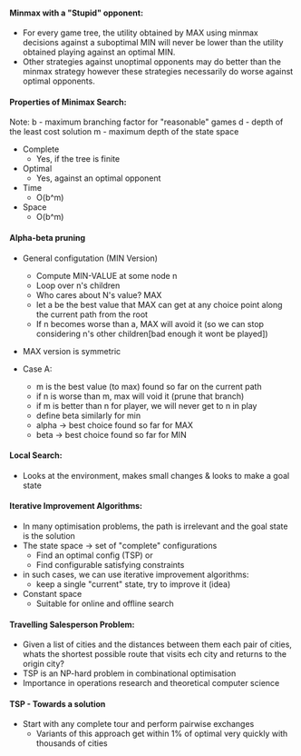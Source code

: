 #### Minmax with a "Stupid" opponent:
- For every game tree, the utility obtained by MAX using minmax decisions against a suboptimal MIN will never be lower than the utility obtained playing against an optimal MIN.
- Other strategies against unoptimal opponents may do better than the minmax strategy however these strategies necessarily do worse against optimal opponents.

#### Properties of Minimax Search:
Note:
b - maximum branching factor for "reasonable" games
d - depth of the least cost solution
m - maximum depth of the state space
- Complete
	- Yes, if the tree is finite
- Optimal
	- Yes, against an optimal opponent
- Time
	- O(b^m)
- Space
	- O(b^m)

#### Alpha-beta pruning
- General configutation (MIN Version)
	- Compute MIN-VALUE at some node n
	- Loop over n's children
	- Who cares about N's value? MAX
	- let a be the best value that MAX can get at any choice point along the current path from the root
	- If n becomes worse than a, MAX will avoid it (so we can stop considering n's other children[bad enough it wont be played])
- MAX version is symmetric

- Case A:
	- m is the best value (to max) found so far on the current path
	- if n is worse than m, max will void it (prune that branch)
	- if m is better than n for player, we will never get to n in play
	- define beta similarly for min
	- alpha -> best choice found so far for MAX
	- beta -> best choice found so far for MIN
#### Local Search:
- Looks at the environment, makes small changes & looks to make a goal state

#### Iterative Improvement Algorithms:
- In many optimisation problems, the path is irrelevant and the goal state is the solution
- The state space -> set of "complete" configurations
	- Find an optimal config (TSP) or
	- Find configurable satisfying constraints
- in such cases, we can use iterative improvement algorithms:
	- keep a single "current"  state, try to improve it (idea)
- Constant space
	- Suitable for online and offline search

#### Travelling Salesperson Problem:
- Given a list of cities and the distances between them each pair of cities, whats the shortest possible route that visits ech city and returns to the origin city?
- TSP is an NP-hard problem in combinational optimisation
- Importance in operations research and theoretical computer science

#### TSP - Towards a solution
- Start with any complete tour and perform pairwise exchanges
	- Variants of this approach get within 1% of optimal very quickly with thousands of cities

